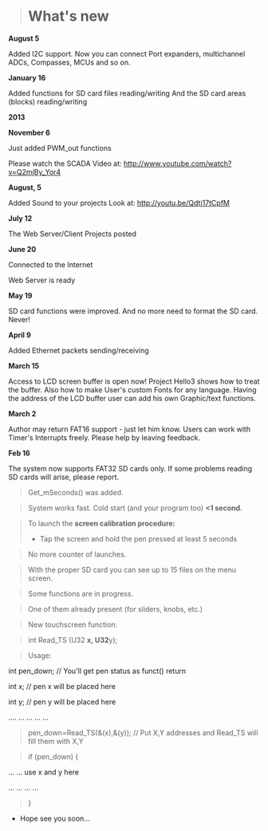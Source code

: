> # What's new #

**August 5**

Added I2C support. Now you can connect Port expanders, multichannel ADCs, Compasses, MCUs and so on.


**January 16**

Added functions for SD card files reading/writing
And the SD card areas (blocks) reading/writing



**2013**

**November 6**

Just added PWM\_out functions

Please watch the SCADA Video at:
http://www.youtube.com/watch?v=Q2mjBy_Yor4

**August, 5**

Added Sound to your projects
Look at: http://youtu.be/Qdtj17tCpfM


**July 12**

The Web Server/Client Projects posted


**June 20**

Connected to the Internet

Web Server is ready


**May 19**

SD card functions were improved. And no more need to format the SD card. Never!


**April 9**

Added Ethernet packets sending/receiving



**March 15**

Access to LCD screen buffer is open now!
Project Hello3 shows how to treat the buffer. Also how to make
User's custom Fonts for any language.
Having the address of the LCD buffer user can add his own Graphic/text functions.



**March 2**

Author may return FAT16 support - just let him know.
Users can work with Timer's Interrupts freely.
Please help by leaving feedback.



**Feb 16**

The system now supports FAT32 SD cards only. If some problems reading SD cards will arise, please report.
> Get\_mSeconds() was added.


> System works fast. Cold start (and your program too) **<1 second.**

> To launch the **screen calibration procedure:**
> - Tap the screen and hold the pen pressed at least 5 seconds

> No more counter of launches.

> With the proper SD card you can see up to 15 files on the menu screen.

> Some functions are in progress.

> One of them already present (for sliders, knobs, etc.)

> New touchscreen function:


> int 	Read\_TS	(U32 **x, U32**y);


> Usage:


int	pen\_down;	// You'll get pen status as funct() return

int	x;		// pen x will be placed here

int	y;		// pen y will be placed here

....	...	...	...	...

> pen\_down=Read\_TS(&(x),&(y));	// Put X,Y addresses and Read\_TS will fill them with X,Y

> if (pen\_down)
> {

...  ...  use x and y here

...  ...	...	...

> }

  * Hope see you soon...